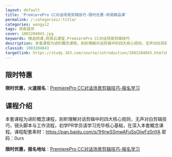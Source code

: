 ```yaml
---
layout: default
title: 'PremierePro CC对话场景剪辑技巧-限时优惠-网易精品课'
permalink: /:categories/:title/
categories: wangyi2
tags: 网易提供
cover: 1003204043.jpg
keywords: 精选网课,网易云课堂,PremierePro CC对话场景剪辑技巧
description: 本套课程为进阶概念课程，剖析理解对话剪辑中的四大核心规则，无声对白剪辑技巧，镜头脚本与工作流程，初学PR学员请学习完毕核
classid: 1003204043
targetlink: https://study.163.com/course/introduction/1003204043.htm?share=1&shareId=1025206652&utm_campaign=share&utm_medium=iphoneShare&utm_source=&utm_u=1025206652
---
```


## 限时特惠

**限时优惠，火速报名**：[PremierePro CC对话场景剪辑技巧-报名学习](https://study.163.com/course/introduction/1003204043.htm?share=1&shareId=1025206652&utm_campaign=share&utm_medium=iphoneShare&utm_source=&utm_u=1025206652)

## 课程介绍

本套课程为进阶概念课程，剖析理解对话剪辑中的四大核心规则，无声对白剪辑技巧，镜头脚本与工作流程，初学PR学员请学习完毕核心基础，在深入本套概念课程。课程配套素材：https://pan.baidu.com/s/1HIrwSSmwAFuSsOIwFz0nYA 密码：0urs

**限时优惠，报名地址**：[PremierePro CC对话场景剪辑技巧-报名学习](https://study.163.com/course/introduction/1003204043.htm?share=1&shareId=1025206652&utm_campaign=share&utm_medium=iphoneShare&utm_source=&utm_u=1025206652)

